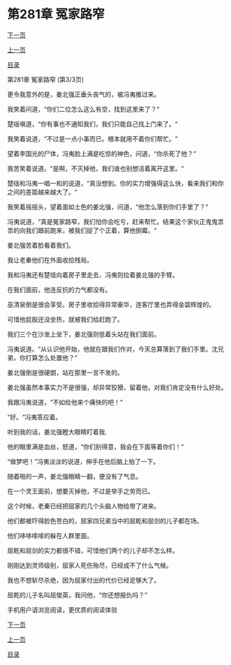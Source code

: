 <h1>第281章   冤家路窄</h1>
            <div><p><a href="./0843_%E7%AC%AC282%E7%AB%A0_%E4%BA%94%E7%BE%8A%E8%8A%82.md">下一页</a></p><p><a href="./0841_%E7%AC%AC281%E7%AB%A0_%E5%86%A4%E5%AE%B6%E8%B7%AF%E7%AA%84.md">上一页</a></p><p><a href="../">目录</a></p></div>
            <div><p>第281章   冤家路窄 (第3/3页)</p><p>更令我意外的是，姜北强正垂头丧气的，被冯夷推过来。</p><p>我笑着问道，“你们二位怎么这么有空，找到这里来了？“</p><p>楚瑶嗔道，“你有事也不通知我们，我们只能自己找上门来了。“</p><p>我笑着说道，“不过是一点小事而已。根本就用不着你们帮忙。“</p><p>望着李国光的尸体，冯夷脸上满是吃惊的神色，问道，“你杀死了他？“</p><p>我苦笑着说道。“是啊，不灭掉他，我们谁也别想活着离开这里。“</p><p>楚瑶和冯夷一唱一和的说道，“真没想到。你的实力增强得这么快，看来我们和你之间的差距越来越大了。“</p><p>我笑着摇摇头，望着面如土色的姜北强，问道，“他怎么落到你们手里了？“</p><p>冯夷说道，“真是冤家路窄，我们怕你会吃亏，赶来帮忙。结果这个家伙正鬼鬼祟祟的向我们跟前跑来，被我们捉了个正着，算他倒霉。“</p><p>姜北强苦着脸看着我们。</p><p>我让老秦他们在外面收拾残局。</p><p>我和冯夷还有楚瑶向着房子里走去，冯夷则拉着姜北强的手臂。</p><p>在我们面前，他连反抗的力气都没有。</p><p>巫清泉倒是很会享受。房子里收拾得异常豪华，连客厅里也弄得金碧辉煌的。</p><p>可惜他屁股还没坐热，就被我们给赶跑了。</p><p>我们三个在沙发上坐下，姜北强则低着头站在我们面前。</p><p>冯夷说道。“从认识他开始，他就在跟我们作对，今天总算落到了我们手里。沈兄弟，你打算怎么处置他？“</p><p>姜北强倒是很硬朗，站在那里一言不发的。</p><p>姜北强虽然本事实力不是很强，却异常狡猾，留着他，对我们肯定没有什么好处。</p><p>我跟冯夷说道，“不如给他来个痛快的吧！“</p><p>“好。“冯夷答应着。</p><p>听到我的话，姜北强瞪大眼睛盯着我.</p><p>他的眼里满是血丝，怒道，“你们别得意，我会在下面等着你们！“</p><p>“做梦吧！“冯夷淡淡的说道，伸手在他后脑上拍了一下。</p><p>随着啪的一声，姜北强眼睛一翻，便没有了气息。</p><p>在一个灵王面前，想要灭掉他，不过是举手之劳而已。</p><p>这个时候，老秦已经把屈家的几个头脑人物给带了进来。</p><p>他们都被吓得脸色苍白的，屈家四兄弟当中的屈乾和屈剑的儿子都在场。</p><p>他们哆哆嗦嗦的躲在人群里面。</p><p>屈乾和屈剑的实力都很不错，可惜他们两个的儿子却不怎么样。</p><p>刚刚达到灵师级别，屈家人死伤殆尽，已经成不了什么气候。</p><p>我也不想斩尽杀绝，因为屈家付出的代价已经足够大了。</p><p>屈乾的儿子名叫屈俊英，我问他，“你还想报仇吗？“</p><p>手机用户请浏览阅读，更优质的阅读体验</p></div>
            <div><p><a href="./0843_%E7%AC%AC282%E7%AB%A0_%E4%BA%94%E7%BE%8A%E8%8A%82.md">下一页</a></p><p><a href="./0841_%E7%AC%AC281%E7%AB%A0_%E5%86%A4%E5%AE%B6%E8%B7%AF%E7%AA%84.md">上一页</a></p><p><a href="../">目录</a></p></div>